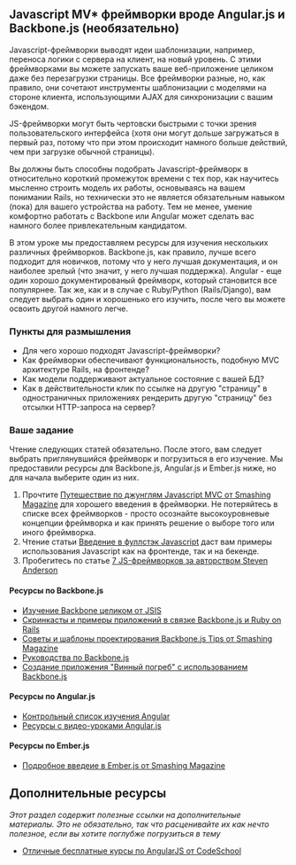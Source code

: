 ## Javascript MV* фреймворки вроде Angular.js и Backbone.js (необязательно)

Javascript-фреймворки выводят идеи шаблонизации, например, переноса логики с сервера на клиент, на новый уровень. С этими фреймворками вы можете запускать ваше веб-приложение целиком даже без перезагрузки страницы. Все фреймворки разные, но, как правило, они сочетают инструменты шаблонизации с моделями на стороне клиента, использующими AJAX для синхронизации с вашим бэкендом.

JS-фреймворки могут быть чертовски быстрыми с точки зрения пользовательского интерфейса (хотя они могут дольше загружаться в первый раз, потому что при этом происходит намного больше действий, чем при загрузке обычной страницы).

Вы должны быть способны подобрать Javascript-фреймворк в относительно короткий промежуток времени с тех пор, как научитесь мысленно строить модель их работы, основываясь на вашем понимании Rails, но технически это не является обязательным навыком (пока) для вашего устройства на работу. Тем не менее, умение комфортно работать с Backbone или Angular может сделать вас намного более привлекательным кандидатом.

В этом уроке мы предоставляем ресурсы для изучения нескольких различных фреймворков. Backbone.js, как правило, лучше всего подходит для новичков, потому что у него лучшая документация, и он наиболее зрелый (что значит, у него лучшая поддержка). Angular - еще один хорошо документированый фреймворк, который становится все популярнее. Так же, как и в случае с Ruby/Python (Rails/Django), вам следует выбрать один и хорошенько его изучить, после чего вы можете освоить другой намного легче.

### Пункты для размышления

* Для чего хорошо подходят Javascript-фреймворки?
* Как фреймворки обеспечивают функциональность, подобную MVC архитектуре Rails, на фронтенде?
* Как модели поддерживают актуальное состояние с вашей БД?
* Как в действительности клик по ссылке на другую "страницу" в одностраничных приложениях рендерить другую "страницу" без отсылки HTTP-запроса на сервер?

### Ваше задание

Чтение следующих статей обязательно. После этого, вам следует выбрать приглянувшийся фреймворк и погрузиться в его изучение. Мы предоставили ресурсы для Backbone.js, Angular.js и Ember.js ниже, но для начала выберите один из них.

1. Прочтите [Путешествие по джунглям Javascript MVC от Smashing Magazine](http://coding.smashingmagazine.com/2012/07/27/journey-through-the-javascript-mvc-jungle/) для хорошего введения в фреймворки. Не потеряйтесь в списке всех фреймворков - просто осознайте высокоуровневые концепции фреймворка и как принять решение о выборе того или иного фреймворка.
2. Чтение статьи [Введение в фуллстэк Javascript](http://coding.smashingmagazine.com/2013/11/21/introduction-to-full-stack-javascript/) даст вам примеры использования Javascript как на фронтенде, так и на бекенде.
3. Пробегитесь по статье [7 JS-фреймворков за авторством Steven Anderson](http://blog.stevensanderson.com/2012/08/01/rich-javascript-applications-the-seven-frameworks-throne-of-js-2012/)

#### Ресурсы по Backbone.js

* [Изучение Backbone целиком от JSIS](http://javascriptissexy.com/learn-backbone-js-completely/)
* [Скринкасты и примеры приложений в связке Backbone.js и Ruby on Rails](http://www.backbonerails.com/)
* [Советы и шаблоны проектирования Backbone.js Tips от Smashing Magazine](http://coding.smashingmagazine.com/2013/08/09/backbone-js-tips-patterns/)
* [Руководства по Backbone.js](http://backbonetutorials.com/)
* [Создание приложения "Винный погреб" с использованием Backbone.js](http://coenraets.org/blog/2011/12/backbone-js-wine-cellar-tutorial-part-1-getting-started/)

#### Ресурсы по Angular.js

* [Контрольный список изучения Angular](http://www.thinkster.io/pick/GtaQ0oMGIl/a-better-way-to-learn-angularjs)
* [Ресурсы с видео-уроками Angular.js](http://www.egghead.io)

#### Ресурсы по Ember.js

* [Подробное введеие в Ember.js от Smashing Magazine](http://coding.smashingmagazine.com/2013/11/07/an-in-depth-introduction-to-ember-js/)

## Дополнительные ресурсы

*Этот раздел содержит полезные ссылки на дополнительные материалы. Это не обязательно, так что расценивайте их как нечто полезное, если вы хотите поглубже погрузиться в тему*

* [Отличные бесплатные курсы по AngularJS от CodeSchool](http://campus.codeschool.com/courses/shaping-up-with-angular-js/)
